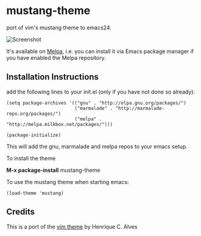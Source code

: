 mustang-theme
=============

port of vim's mustang theme to emacs24.

![Screenshot](https://github.com/mswift42/mustang-theme/raw/master/Screenshot.png)

It's available on [Melpa](http://melpa.milkbox.net/#/), i.e. you can install it via Emacs package manager if you have enabled the Melpa repository.

Installation Instructions
-------------------------

add the following lines to your init.el (only if you have not done so already):

    (setq package-archives '(("gnu" . "http://elpa.gnu.org/packages/")
                             ("marmalade" . "http://marmalade-repo.org/packages/")
                             ("melpa" . "http://melpa.milkbox.net/packages/")))

    (package-initialize)



This will add the gnu, marmalade and melpa repos to your emacs setup.

To install the theme

**M-x package-install** mustang-theme


To use the mustang theme when starting emacs:

    (load-theme 'mustang)


Credits
-------

This is a port of the [vim theme](http://hcalves.deviantart.com/art/Mustang-Vim-Colorspcheme-98974484) by Henrique C. Alves


